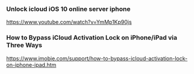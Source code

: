 ### Unlock icloud iOS 10 online server iphone
https://www.youtube.com/watch?v=YmMp1Kp90js

### How to Bypass iCloud Activation Lock on iPhone/iPad via Three Ways
https://www.imobie.com/support/how-to-bypass-icloud-activation-lock-on-iphone-ipad.htm
